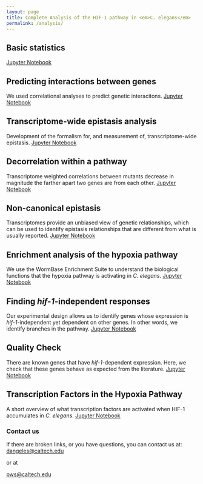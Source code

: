 ```yaml
---
layout: page
title: Complete Analysis of the HIF-1 pathway in <em>C. elegans</em>
permalink: /analysis/
---
```


## Basic statistics
<a href="{{ site.baseurl }}/analysis_notebooks/1_basic_stats.html"> Jupyter Notebook</a>

## Predicting interactions between genes
We used correlational analyses to predict genetic interacitons.
<a href="{{ site.baseurl }}/analysis_notebooks/2_predicting_interactions.html"> Jupyter Notebook</a>

## Transcriptome-wide epistasis analysis
Development of the formalism for, and measurement of, transcriptome-wide epistasis.
<a href="{{ site.baseurl }}/analysis_notebooks/6_epistasis.html"> Jupyter Notebook</a>

## Decorrelation within a pathway
Transcriptome weighted correlations between mutants decrease in magnitude the
farther apart two genes are from each other.
<a href="{{ site.baseurl }}/analysis_notebooks/10_decorrelation.html"> Jupyter Notebook</a>

## Non-canonical epistasis
Transcriptomes provide an unbiased view of genetic relationships, which can be used
to identify epistasis relationships that are different from what is usually reported.
<a href="{{ site.baseurl }}/analysis_notebooks/7_hifoh.html"> Jupyter Notebook</a>

## Enrichment analysis of the hypoxia pathway
We use the WormBase Enrichment Suite to understand the biological functions that
the hypoxia pathway is activating in *C. elegans*.
<a href="{{ site.baseurl }}/analysis_notebooks/3_ea_of_hypoxia_data.html"> Jupyter Notebook</a>

## Finding *hif-1*-independent responses
Our experimental design allows us to identify genes whose expression is
*hif-1*-independent yet dependent on other genes. In other words, we identify
branches in the pathway.
<a href="{{ site.baseurl }}/analysis_notebooks/4_understanding_transcriptomes.html"> Jupyter Notebook</a>

## Quality Check
There are known genes that have *hif-1*-dependent expression. Here, we check that
these genes behave as expected from the literature.
<a href="{{ site.baseurl }}/analysis_notebooks/5_quality_check.html"> Jupyter Notebook</a>

## Transcription Factors in the Hypoxia Pathway
A short overview of what transcription factors are activated when HIF-1 accumulates
in *C. elegans*.
<a href="{{ site.baseurl }}/analysis_notebooks/9_tfs.html"> Jupyter Notebook</a>


### Contact us
If there are broken links, or you have questions, you can contact us at:
[dangeles@caltech.edu](mailto:dangeles@caltech.edu)

or at

[pws@caltech.edu](mailto:pws@caltech.edu)
